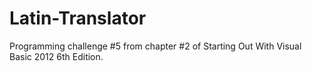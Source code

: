 # Latin-Translator
Programming challenge #5 from chapter #2 of Starting Out With Visual Basic 2012 6th Edition.
